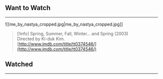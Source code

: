 ## Want to Watch
---
![[me_by_nastya_сropped.jpg|me_by_nastya_сropped.jpg]]

> [!info] Spring, Summer, Fall, Winter... and Spring (2003)  
> Directed by Ki-duk Kim.  
> [http://www.imdb.com/title/tt0374546/](http://www.imdb.com/title/tt0374546/)  
## Watched
---